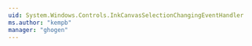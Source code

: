 ```yaml
---
uid: System.Windows.Controls.InkCanvasSelectionChangingEventHandler
ms.author: "kempb"
manager: "ghogen"
---
```

